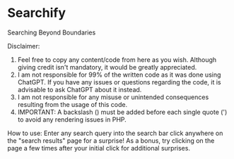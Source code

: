# Searchify
Searching Beyond Boundaries

Disclaimer:
1. Feel free to copy any content/code from here as you wish. Although giving credit isn't mandatory, it would be greatly appreciated.
2. I am not responsible for 99% of the written code as it was done using ChatGPT. If you have any issues or questions regarding the code, it is advisable to ask ChatGPT about it instead.
3. I am not responsible for any misuse or unintended consequences resulting from the usage of this code.
4. IMPORTANT: A backslash (\) must be added before each single quote (') to avoid any rendering issues in PHP.

How to use:
Enter any search query into the search bar click anywhere on the "search results" page for a surprise! As a bonus, try clicking on the page a few times after your initial click for additional surprises.

